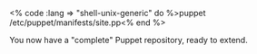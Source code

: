 <% code :lang => "shell-unix-generic" do %>puppet /etc/puppet/manifests/site.pp<% end %>

You now have a "complete" Puppet repository, ready to extend.

